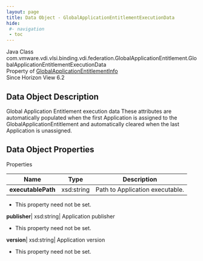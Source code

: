 ```yaml
---
layout: page
title: Data Object - GlobalApplicationEntitlementExecutionData
hide:
 #- navigation
 - toc
---
```






Java Class
    com.vmware.vdi.vlsi.binding.vdi.federation.GlobalApplicationEntitlement.GlobalApplicationEntitlementExecutionData  
Property of
     [GlobalApplicationEntitlementInfo](vdi.federation.GlobalApplicationEntitlement.GlobalApplicationEntitlementInfo.md#field_detail)  
Since 
    Horizon View 6.2

## Data Object Description 

Global Application Entitlement execution data These attributes are automatically populated when the first Application is assigned to the GlobalApplicationEntitlement and automatically cleared when the last Application is unassigned. 

## Data Object Properties

Properties

Name |  Type |  Description   
---|---|---  
**executablePath**|  xsd:string|  Path to Application executable.   


* This property need not be set.

  
**publisher**|  xsd:string|  Application publisher   


* This property need not be set.

  
**version**|  xsd:string|  Application version   


* This property need not be set.

  
  
  
 
  
  

